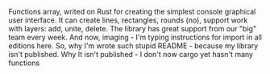 Functions array, writed on Rust for creating the simplest console graphical user interface. It can create lines, rectangles, rounds (no), support work with layers: add, unite, delete. The library has great support from our "big" team every week. And now, imaging - I'm typing instructions for import in all editions here. So, why I'm wrote such stupid README - because my library isn't published. Why It isn't published - I don't now cargo yet hasn't many functions
